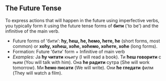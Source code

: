 ## The Future Tense

To express actions that will happen in the future using imperfective verbs, you typically form it using the future tense forms of __бити__ ('to be') and the infinitive of the main verb.

*   Future forms of 'бити': __ћу, ћеш, ће, ћемо, ћете, ће__ (short forms, most common) or __хоћу, хоћеш, хоће, хоћемо, хоћете, хоће__ (long forms).
*   Formation: Future 'бити' form + Infinitive of main verb
*   _Examples:_ Ја __ћу читати__ књигу (I will read a book). Ти __ћеш говорити__ с њим (You will talk with him). Она __ће радити__ сутра (She will work tomorrow). Ми __ћемо писати__ (We will write). Они __ће гледати__ филм (They will watch a film).